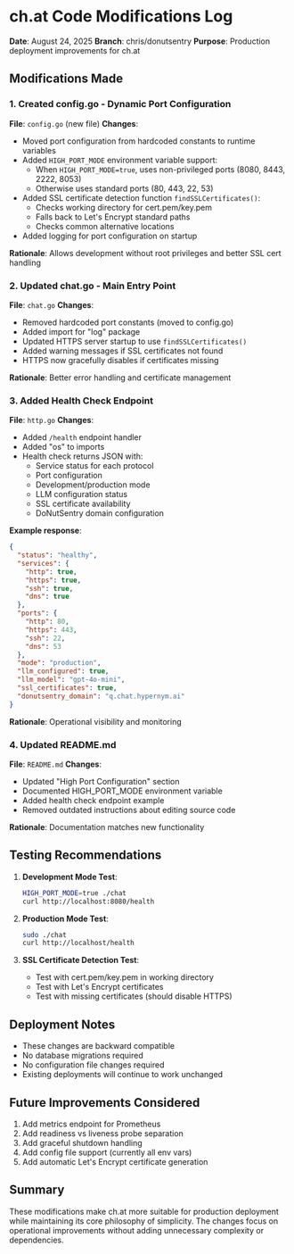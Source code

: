 # ch.at Code Modifications Log
**Date**: August 24, 2025
**Branch**: chris/donutsentry
**Purpose**: Production deployment improvements for ch.at

## Modifications Made

### 1. Created config.go - Dynamic Port Configuration
**File**: `config.go` (new file)
**Changes**:
- Moved port configuration from hardcoded constants to runtime variables
- Added `HIGH_PORT_MODE` environment variable support:
  - When `HIGH_PORT_MODE=true`, uses non-privileged ports (8080, 8443, 2222, 8053)
  - Otherwise uses standard ports (80, 443, 22, 53)
- Added SSL certificate detection function `findSSLCertificates()`:
  - Checks working directory for cert.pem/key.pem
  - Falls back to Let's Encrypt standard paths
  - Checks common alternative locations
- Added logging for port configuration on startup

**Rationale**: Allows development without root privileges and better SSL cert handling

### 2. Updated chat.go - Main Entry Point
**File**: `chat.go`
**Changes**:
- Removed hardcoded port constants (moved to config.go)
- Added import for "log" package
- Updated HTTPS server startup to use `findSSLCertificates()`
- Added warning messages if SSL certificates not found
- HTTPS now gracefully disables if certificates missing

**Rationale**: Better error handling and certificate management

### 3. Added Health Check Endpoint
**File**: `http.go`
**Changes**:
- Added `/health` endpoint handler
- Added "os" to imports
- Health check returns JSON with:
  - Service status for each protocol
  - Port configuration
  - Development/production mode
  - LLM configuration status
  - SSL certificate availability
  - DoNutSentry domain configuration

**Example response**:
```json
{
  "status": "healthy",
  "services": {
    "http": true,
    "https": true,
    "ssh": true,
    "dns": true
  },
  "ports": {
    "http": 80,
    "https": 443,
    "ssh": 22,
    "dns": 53
  },
  "mode": "production",
  "llm_configured": true,
  "llm_model": "gpt-4o-mini",
  "ssl_certificates": true,
  "donutsentry_domain": "q.chat.hypernym.ai"
}
```

**Rationale**: Operational visibility and monitoring

### 4. Updated README.md
**File**: `README.md`
**Changes**:
- Updated "High Port Configuration" section
- Documented HIGH_PORT_MODE environment variable
- Added health check endpoint example
- Removed outdated instructions about editing source code

**Rationale**: Documentation matches new functionality

## Testing Recommendations

1. **Development Mode Test**:
   ```bash
   HIGH_PORT_MODE=true ./chat
   curl http://localhost:8080/health
   ```

2. **Production Mode Test**:
   ```bash
   sudo ./chat
   curl http://localhost/health
   ```

3. **SSL Certificate Detection Test**:
   - Test with cert.pem/key.pem in working directory
   - Test with Let's Encrypt certificates
   - Test with missing certificates (should disable HTTPS)

## Deployment Notes

- These changes are backward compatible
- No database migrations required
- No configuration file changes required
- Existing deployments will continue to work unchanged

## Future Improvements Considered

1. Add metrics endpoint for Prometheus
2. Add readiness vs liveness probe separation
3. Add graceful shutdown handling
4. Add config file support (currently all env vars)
5. Add automatic Let's Encrypt certificate generation

## Summary

These modifications make ch.at more suitable for production deployment while maintaining its core philosophy of simplicity. The changes focus on operational improvements without adding unnecessary complexity or dependencies.